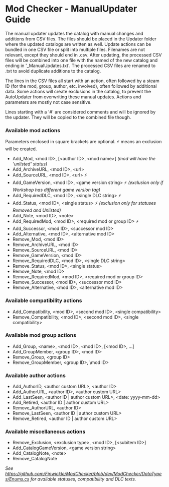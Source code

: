 # Mod Checker - ManualUpdater Guide

The manual updater updates the catalog with manual changes and additions from CSV files. The files should be placed in the Updater folder where the updated catalogs are written as well. Update actions can be bundled in one CSV file or split into multiple files. Filenames are not relevant, except they should end in .csv. After updating, the processed CSV files will be combined into one file with the named of the new catalog and ending in '_ManualUpdates.txt'. The processed CSV files are renamed to .txt to avoid duplicate additions to the catalog.

The lines in the CSV files all start with an action, often followed by a steam ID (for the mod, group, author, etc. involved), often followed by additional data. Some actions will create exclusions in the catalog, to prevent the AutoUpdater from overwriting these manual updates. Actions and parameters are mostly not case sensitive.

Lines starting with a '#' are considered comments and will be ignored by the updater. They will be copied to the combined file though.

### Available mod actions
Parameters enclosed in square brackets are optional. :zap: means an exclusion will be created.
* Add_Mod, \<mod ID\>, [\<author ID\>, \<mod name\>] *(mod will have the 'unlisted' status)*
* Add_ArchiveURL, \<mod ID\>, \<url\>
* Add_SourceURL, \<mod ID\>, \<url\> :zap:
* Add_GameVersion, \<mod ID\>, \<game version string\> :zap: *(exclusion only if Workshop has different game version tag)*
* Add_RequiredDLC, \<mod ID\>, \<single DLC string\> :zap:
* Add_Status, \<mod ID\>, \<single status\> :zap: *(exclusion only for statuses Removed and Unlisted)*
* Add_Note, \<mod ID\>, \<note\>
* Add_RequiredMod, \<mod ID\>, \<required mod or group ID\> :zap:
* Add_Successor, \<mod ID\>, \<successor mod ID\>
* Add_Alternative, \<mod ID\>, \<alternative mod ID\>
* Remove_Mod, \<mod ID\>
* Remove_ArchiveURL, \<mod ID\>
* Remove_SourceURL, \<mod ID\>
* Remove_GameVersion, \<mod ID\>
* Remove_RequiredDLC, \<mod ID\>, \<single DLC string\>
* Remove_Status, \<mod ID\>, \<single status\>
* Remove_Note, \<mod ID\>
* Remove_RequiredMod, \<mod ID\>, \<required mod or group ID\>
* Remove_Successor, \<mod ID\>, \<successor mod ID\>
* Remove_Alternative, \<mod ID\>, \<alternative mod ID\>

### Available compatibility actions
* Add_Compatibility, \<mod ID\>, \<second mod ID\>, \<single compatibility\>
* Remove_Compatibility, \<mod ID\>, \<second mod ID\>, \<single compatibility\>

### Available mod group actions
* Add_Group, \<name\>, \<mod ID\>, \<mod ID\>, [\<mod ID\>, ...]
* Add_GroupMember, \<group ID\>, \<mod ID\>
* Remove_Group, \<group ID\>
* Remove_GroupMember, \<group ID\>, \mod ID\>

### Available author actions
* Add_AuthorID, \<author custom URL\>, \<author ID\>
* Add_AuthorURL, \<author ID\>, \<author custom URL\>
* Add_LastSeen, \<author ID | author custom URL\>, \<date: yyyy-mm-dd\>
* Add_Retired, \<author ID | author custom URL\>
* Remove_AuthorURL, \<author ID\>
* Remove_LastSeen, \<author ID | author custom URL\>
* Remove_Retired, \<author ID | author custom URL\>

### Available miscellaneous actions
* Remove_Exclusion, \<exclusion type\>, \<mod ID\>, [\<subitem ID\>]
* Add_CatalogGameVersion, \<game version string\>
* Add_CatalogNote, \<note\>
* Remove_CatalogNote


*See https://github.com/Finwickle/ModChecker/blob/dev/ModChecker/DataTypes/Enums.cs for available statuses, compatibility and DLC texts.*